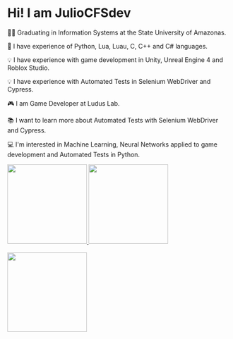 # Hi! I am JulioCFSdev

  
  👨‍🎓 Graduating in Information Systems at the State University of Amazonas.
  
  🧠 I have experience of Python, Lua, Luau, C, C++ and C# languages.
  
  💡 I have experience with game development in Unity, Unreal Engine 4 and Roblox Studio.

  💡 I have experience with Automated Tests in Selenium WebDriver and Cypress.
  
  🎮 I am Game Developer at Ludus Lab.
  
  📚 I want to learn more about Automated Tests with Selenium WebDriver and Cypress.
  
  💻 I'm interested in Machine Learning, Neural Networks applied to game development and Automated Tests in Python.
  
  

<div>
  <a href="https>//https://github.com/JulioCFSdev">
  <img height="180cm" src="https://github-readme-stats.vercel.app/api?username=JulioCFSdev&show_icons=true&theme=cobalt&include_all_commits=true&count_private=true"/>
  <img height="180cm" src="https://github-readme-stats.vercel.app/api/top-langs/?username=JulioCFSdev&layout=compact&langs_count=16&theme=cobalt"/>
<div>
  
<br>
   <img height="180em" src="https://github-readme-streak-stats.herokuapp.com?user=JulioCFSdev&theme=cobalt&date_format=M%20j%5B%2C%20Y%5D"/>
<br>
